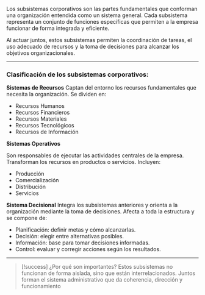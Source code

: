 Los subsistemas corporativos son las partes fundamentales que conforman una organización entendida como un sistema general. Cada subsistema representa un conjunto de funciones específicas que permiten a la empresa funcionar de forma integrada y eficiente.

Al actuar juntos, estos subsistemas permiten la coordinación de tareas, el uso adecuado de recursos y la toma de decisiones para alcanzar los objetivos organizacionales.


---

### Clasificación de los subsistemas corporativos:

**Sistemas de Recursos**
Captan del entorno los recursos fundamentales que necesita la organización. Se dividen en:

- Recursos Humanos
- Recursos Financieros
- Recursos Materiales
- Recursos Tecnológicos
- Recursos de Información

**Sistemas Operativos**

Son responsables de ejecutar las actividades centrales de la empresa. Transforman los recursos en productos o servicios. Incluyen:

- Producción
- Comercialización
- Distribución
- Servicios


**Sistema Decisional**
Integra los subsistemas anteriores y orienta a la organización mediante la toma de decisiones. Afecta a toda la estructura y se compone de:

- Planificación: definir metas y cómo alcanzarlas.
- Decisión: elegir entre alternativas posibles.
- Información: base para tomar decisiones informadas.
- Control: evaluar y corregir acciones según los resultados.


---

> [!success] ¿Por qué son importantes?
> Estos subsistemas no funcionan de forma aislada, sino que están interrelacionados. Juntos forman el sistema administrativo que da coherencia, dirección y funcionamiento






